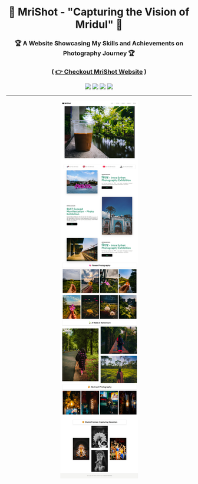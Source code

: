 <div align = "center">

# 📸 MriShot - "Capturing the Vision of Mridul"  📸
###  🏆 A Website Showcasing My Skills and Achievements on Photography Journey 🏆

### **( [👉 Checkout MriShot Website]() )**


![](https://img.shields.io/badge/React-20232A?style=for-the-badge&logo=react&logoColor=61DAFB)
![](https://img.shields.io/badge/Tailwind_CSS-38B2AC?style=for-the-badge&logo=tailwind-css&logoColor=white)
![](https://img.shields.io/badge/JavaScript-F7DF1E?style=for-the-badge&logo=JavaScript&logoColor=white)
![](https://img.shields.io/badge/Node.js-43853D?style=for-the-badge&logo=node.js&logoColor=white)

<hr>

![image](Demo.jpeg)

</div>
